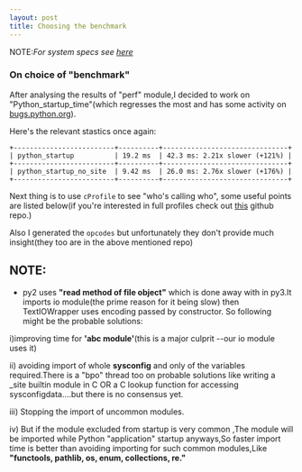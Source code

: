 ```yaml
---
layout: post
title: Choosing the benchmark
---
```


NOTE:*For system specs see [here](https://bhavishyagopesh.github.io/Second-Post/)*

### On choice of "benchmark"

After analysing the results of "perf" module,I decided to work on "Python_startup_time"(which regresses the most and has some activity on [bugs.python.org](https://bugs.python.org/issue29592)).

Here's the relevant stastics once again:
```text
+-------------------------+----------+-------------------------------+
| python_startup          | 19.2 ms  | 42.3 ms: 2.21x slower (+121%) |
+-------------------------+----------+-------------------------------+
| python_startup_no_site  | 9.42 ms  | 26.0 ms: 2.76x slower (+176%) |
+-------------------------+----------+-------------------------------+

```

Next thing is to use `cProfile` to see "who's calling who", some useful points are listed below(if you're interested in full profiles check out [this](https://github.com/bhavishyagopesh/gsoc_2017) github repo.)

Also I generated the `opcodes` but unfortunately they don't provide much insight(they too are in the above mentioned repo)

## NOTE:
- py2 uses **"read method of file object"** which is done away with in py3.It imports io module(the prime reason for it being slow) then TextIOWrapper uses encoding passed by constructor. So following might be the probable solutions:

i)improving time for **'abc module'**(this is a major culprit --our io module uses it)

ii) avoiding import of whole **sysconfig** and only of the variables required.There is a "bpo" thread too on probable solutions like writing a _site builtin module in C OR a C lookup function for accessing sysconfigdata....but there is no consensus yet.

iii) Stopping the import of uncommon modules.

iv) But if the module excluded from startup is very common ,The module will be imported while Python "application" startup anyways,So faster import time is better than avoiding importing for such common modules,Like **"functools, pathlib, os, enum, collections, re."**
